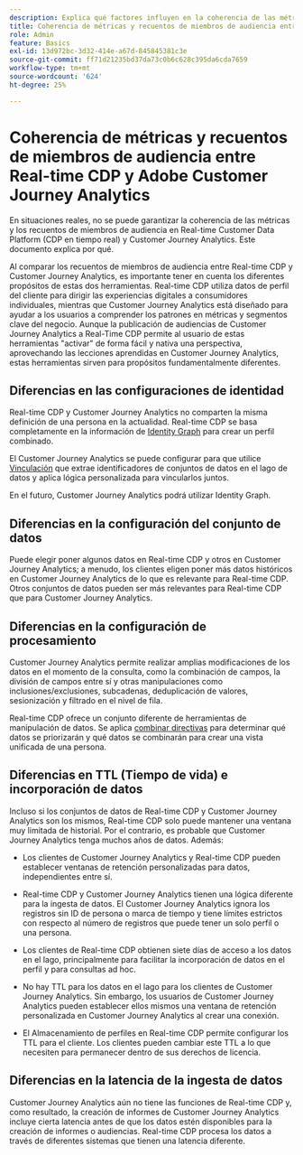 ```yaml
---
description: Explica qué factores influyen en la coherencia de las métricas y los recuentos de miembros de audiencia entre Real-time Customer Data Platform (CDP en tiempo real) y Customer Journey Analytics.
title: Coherencia de métricas y recuentos de miembros de audiencia entre Real-time CDP y Customer Journey Analytics
role: Admin
feature: Basics
exl-id: 13d972bc-3d32-414e-a67d-845845381c3e
source-git-commit: ff71d21235bd37da73c0b6c628c395da6cda7659
workflow-type: tm+mt
source-wordcount: '624'
ht-degree: 25%

---
```



# Coherencia de métricas y recuentos de miembros de audiencia entre Real-time CDP y Adobe Customer Journey Analytics

En situaciones reales, no se puede garantizar la coherencia de las métricas y los recuentos de miembros de audiencia en Real-time Customer Data Platform (CDP en tiempo real) y Customer Journey Analytics. Este documento explica por qué.

Al comparar los recuentos de miembros de audiencia entre Real-time CDP y Customer Journey Analytics, es importante tener en cuenta los diferentes propósitos de estas dos herramientas. Real-time CDP utiliza datos de perfil del cliente para dirigir las experiencias digitales a consumidores individuales, mientras que Customer Journey Analytics está diseñado para ayudar a los usuarios a comprender los patrones en métricas y segmentos clave del negocio. Aunque la publicación de audiencias de Customer Journey Analytics a Real-Time CDP permite al usuario de estas herramientas &quot;activar&quot; de forma fácil y nativa una perspectiva, aprovechando las lecciones aprendidas en Customer Journey Analytics, estas herramientas sirven para propósitos fundamentalmente diferentes.

## Diferencias en las configuraciones de identidad

Real-time CDP y Customer Journey Analytics no comparten la misma definición de una persona en la actualidad. Real-time CDP se basa completamente en la información de [Identity Graph](https://experienceleague.adobe.com/docs/platform-learn/tutorials/identifies/understanding-identity-and-identity-graphs.html?lang=es) para crear un perfil combinado.

El Customer Journey Analytics se puede configurar para que utilice [Vinculación](../stitching/overview.md) que extrae identificadores de conjuntos de datos en el lago de datos y aplica lógica personalizada para vincularlos juntos.

En el futuro, Customer Journey Analytics podrá utilizar Identity Graph.

## Diferencias en la configuración del conjunto de datos

Puede elegir poner algunos datos en Real-time CDP y otros en Customer Journey Analytics; a menudo, los clientes eligen poner más datos históricos en Customer Journey Analytics de lo que es relevante para Real-time CDP. Otros conjuntos de datos pueden ser más relevantes para Real-time CDP que para Customer Journey Analytics.

## Diferencias en la configuración de procesamiento

Customer Journey Analytics permite realizar amplias modificaciones de los datos en el momento de la consulta, como la combinación de campos, la división de campos entre sí y otras manipulaciones como inclusiones/exclusiones, subcadenas, deduplicación de valores, sesionización y filtrado en el nivel de fila.

Real-time CDP ofrece un conjunto diferente de herramientas de manipulación de datos. Se aplica [combinar directivas](https://experienceleague.adobe.com/docs/experience-platform/profile/merge-policies/overview.html?lang=es) para determinar qué datos se priorizarán y qué datos se combinarán para crear una vista unificada de una persona.

## Diferencias en TTL (Tiempo de vida) e incorporación de datos

Incluso si los conjuntos de datos de Real-time CDP y Customer Journey Analytics son los mismos, Real-time CDP solo puede mantener una ventana muy limitada de historial. Por el contrario, es probable que Customer Journey Analytics tenga muchos años de datos. Además:

* Los clientes de Customer Journey Analytics y Real-time CDP pueden establecer ventanas de retención personalizadas para datos, independientes entre sí.

* Real-time CDP y Customer Journey Analytics tienen una lógica diferente para la ingesta de datos. El Customer Journey Analytics ignora los registros sin ID de persona o marca de tiempo y tiene límites estrictos con respecto al número de registros que puede tener un solo perfil o una persona.

* Los clientes de Real-time CDP obtienen siete días de acceso a los datos en el lago, principalmente para facilitar la incorporación de datos en el perfil y para consultas ad hoc.

* No hay TTL para los datos en el lago para los clientes de Customer Journey Analytics. Sin embargo, los usuarios de Customer Journey Analytics pueden establecer ellos mismos una ventana de retención personalizada en Customer Journey Analytics al crear una conexión.

* El Almacenamiento de perfiles en Real-time CDP permite configurar los TTL para el cliente. Los clientes pueden cambiar este TTL a lo que necesiten para permanecer dentro de sus derechos de licencia.

## Diferencias en la latencia de la ingesta de datos

Customer Journey Analytics aún no tiene las funciones de Real-time CDP y, como resultado, la creación de informes de Customer Journey Analytics incluye cierta latencia antes de que los datos estén disponibles para la creación de informes o audiencias. Real-time CDP procesa los datos a través de diferentes sistemas que tienen una latencia diferente.
